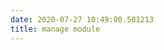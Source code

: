 ```yaml
---
date: 2020-07-27 10:49:00.501213
title: manage module
---
```

<div id="module-manage" class="section">

<span id="manage-module"> </span>


</div>